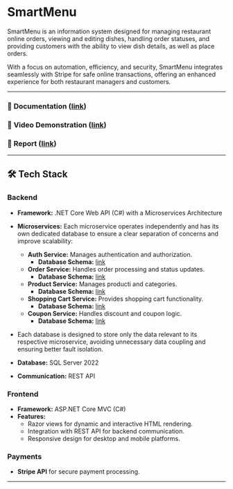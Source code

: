 # SmartMenu


SmartMenu is an information system designed for managing restaurant online orders, viewing and editing dishes, handling order statuses, and providing customers with the ability to view dish details, as well as place orders.

With a focus on automation, efficiency, and security, SmartMenu integrates seamlessly with Stripe for safe online transactions, offering an enhanced experience for both restaurant managers and customers.

---

### 📖 **Documentation** ([link](https://rsukhaniuk.github.io/univ-is-microservices-docs/))

### 🎥 **Video Demonstration** ([link](https://drive.google.com/file/d/1EHZ9Ba1PW_LBhFm-rdxPx5ZV5UZCItG4/view?usp=sharing))

### 📄 **Report** ([link](https://docs.google.com/document/d/1XrM24vUF2psDKovD91E1ov__boC49Zn43PrIfosYt0U/edit?usp=sharing))

---

## 🛠️ Tech Stack

### **Backend**
- **Framework:** .NET Core Web API (C#) with a Microservices Architecture
- **Microservices:**
  Each microservice operates independently and has its own dedicated database to ensure a clear separation of concerns and improve scalability:

  - **Auth Service:** Manages authentication and authorization.
    - **Database Schema:** [link](https://dbdiagram.io/d/SmartMenu_Auth-670f628a97a66db9a325b7c6)
  - **Order Service:** Handles order processing and status updates.
    - **Database Schema:** [link](https://dbdiagram.io/d/SmartMenu_Orders-670f62e597a66db9a325c66e)
  - **Product Service:** Manages productі and categories.
    - **Database Schema:** [link](https://dbdiagram.io/d/SmartMenu_Products-673d29b6e9daa85aca094e8d)
  - **Shopping Cart Service:** Provides shopping cart functionality.
    - **Database Schema:** [link](https://dbdiagram.io/d/SmartMenu_ShoppingCart-670f63df97a66db9a325edf7)
  - **Coupon Service:** Handles discount and coupon logic.
    - **Database Schema:** [link](https://dbdiagram.io/d/SmartMenu_Coupons-674a9ca0e9daa85aca313fc4)

- Each database is designed to store only the data relevant to its respective microservice, avoiding unnecessary data coupling and ensuring better fault isolation.
- **Database:** SQL Server 2022
- **Communication:** REST API

### **Frontend**
- **Framework:** ASP.NET Core MVC (C#)
- **Features:**
  - Razor views for dynamic and interactive HTML rendering.
  - Integration with REST API for backend communication.
  - Responsive design for desktop and mobile platforms.

### **Payments**
- **Stripe API** for secure payment processing.

---

